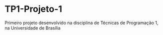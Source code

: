 # TP1-Projeto-1
 Primeiro projeto desenvolvido na disciplina de Técnicas de Programação 1, na Universidade de Brasília

